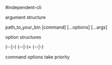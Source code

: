 #independent-cli

argument structure

path_to_your_bin [command] [...options] [...args]

option structures

(--<name>|-<letter>)
(--<name>|-<letter>)=<val>
(--<name>|-<letter>) <val>

command options take priority